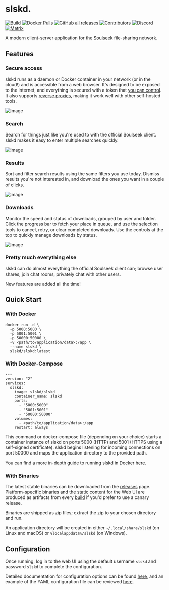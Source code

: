 # slskd.

[![Build](https://img.shields.io/github/workflow/status/slskd/slskd/CI/master?logo=github)](https://github.com/slskd/slskd/actions/workflows/ci.yml)
[![Docker Pulls](https://img.shields.io/docker/pulls/slskd/slskd?logo=docker)](https://hub.docker.com/r/slskd/slskd)
[![GitHub all releases](https://img.shields.io/github/downloads/slskd/slskd/total?logo=github&color=brightgreen)](https://github.com/slskd/slskd/releases)
[![Contributors](https://img.shields.io/github/contributors/slskd/slskd?logo=github)](https://github.com/slskd/slskd/graphs/contributors)
[![Discord](https://img.shields.io/discord/971446666257391616?label=Discord&logo=discord)](https://slskd.org/discord)
[![Matrix](https://img.shields.io/badge/Matrix-%3F%20online-na?logo=matrix&color=brightgreen)](https://slskd.org/matrix)

A modern client-server application for the [Soulseek](https://www.slsknet.org/news/) file-sharing network.

## Features

### Secure access

slskd runs as a daemon or Docker container in your network (or in the cloud!) and is accessible from a web browser.  It's designed to be exposed to the internet, and everything is secured with a token that [you can control](https://github.com/slskd/slskd/blob/master/docs/config.md#authentication).  It also supports [reverse proxies](https://github.com/slskd/slskd/blob/master/docs/reverse_proxy.md), making it work well with other self-hosted tools.

![image](https://user-images.githubusercontent.com/17145758/193290217-0e6d87f5-a547-4451-8d90-d554a902716c.png)

### Search

Search for things just like you're used to with the official Soulseek client.  slskd makes it easy to enter multiple searches quickly.

![image](https://user-images.githubusercontent.com/17145758/193286989-30bd524d-81b6-4721-bd72-e4438c2b7b69.png)

### Results

Sort and filter search results using the same filters you use today.  Dismiss results you're not interested in, and download the ones you want in a couple of clicks.

![image](https://user-images.githubusercontent.com/17145758/193288396-dc3cc83d-6d93-414a-93f6-cea0696ac245.png)

### Downloads

Monitor the speed and status of downloads, grouped by user and folder.  Click the progress bar to fetch your place in queue, and use the selection tools to cancel, retry, or clear completed downloads.  Use the controls at the top to quickly manage downloads by status.

![image](https://user-images.githubusercontent.com/17145758/193289840-3aee153f-3656-4f15-b086-8b1ca25d38bb.png)

### Pretty much everything else

slskd can do almost everything the official Soulseek client can; browse user shares, join chat rooms, privately chat with other users.

New features are added all the time!

## Quick Start

### With Docker

```shell
docker run -d \
  -p 5000:5000 \
  -p 5001:5001 \
  -p 50000:50000 \
  -v <path/to/application/data>:/app \
  --name slskd \
  slskd/slskd:latest
```

### With Docker-Compose

```
---
version: "2"
services:
  slskd:
    image: slskd/slskd
    container_name: slskd
    ports:
      - "5000:5000"
      - "5001:5001"
      - "50000:50000"
    volumes:
      - <path/to/application/data>:/app
    restart: always
```

This command or docker-compose file (depending on your choice) starts a container instance of slskd on ports 5000 (HTTP) and 5001 (HTTPS using a self-signed certificate). slskd begins listening for incoming connections on port 50000 and maps the application directory to the provided path.

You can find a more in-depth guide to running slskd in Docker [here](https://github.com/slskd/slskd/blob/master/docs/docker.md).

### With Binaries

The latest stable binaries can be downloaded from the [releases](https://github.com/slskd/slskd/releases) page. Platform-specific binaries and the static content for the Web UI are produced as artifacts from every [build](https://github.com/slskd/slskd/actions?query=workflow%3ACI) if you'd prefer to use a canary release.

Binaries are shipped as zip files; extract the zip to your chosen directory and run.

An application directory will be created in either `~/.local/share/slskd` (on Linux and macOS) or `%localappdata%/slskd` (on Windows).

## Configuration

Once running, log in to the web UI using the default username `slskd` and password `slskd` to complete the configuration.

Detailed documentation for configuration options can be found [here](https://github.com/slskd/slskd/blob/master/docs/config.md), and an example of the YAML configuration file can be reviewed [here](https://github.com/slskd/slskd/blob/master/config/slskd.example.yml).

